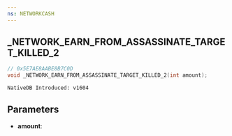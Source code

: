 ```yaml
---
ns: NETWORKCASH
---
```

## _NETWORK_EARN_FROM_ASSASSINATE_TARGET_KILLED_2

```c
// 0x5E7AE8AABE8B7C0D
void _NETWORK_EARN_FROM_ASSASSINATE_TARGET_KILLED_2(int amount);
```

```
NativeDB Introduced: v1604
```

## Parameters
* **amount**:
